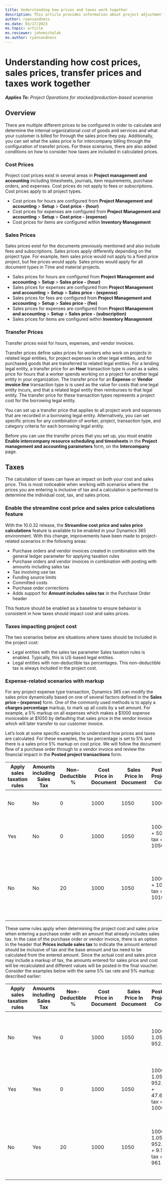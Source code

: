 ```yaml
---
title: Understanding how prices and taxes work together
description: This article provides information about project adjustments.
author: ryansandness
ms.date: 03/17/2023
ms.topic: article
ms.reviewer: johnmichalak
ms.author: ryansandness
---
```


# Understanding how cost prices, sales prices, transfer prices and taxes work together

_**Applies To:** Project Operations for stocked/production-based scenarios_

## Overview

There are multiple different prices to be configured in order to calculate and determine the internal organizational cost of goods and services and what your customer is billed for through the sales price they pay. Additionally, you can set what the sales price is for intercompany billing through the configuration of transfer prices. For these scenarios, there are also added conditions on how to consider how taxes are included in calculated prices.

### Cost Prices

Project cost prices exist in several areas in **Project management and accounting** including timesheets, journals, item requirements, purchase orders, and expenses. Cost prices do not apply to fees or subscriptions. Cost prices apply to all project types. 

- Cost prices for hours are configured from **Project Management and accounting** \> **Setup** \> **Cost price - (hour)**
- Cost prices for expenses are configured from **Project Management and accounting** \> **Setup** \> **Cost price - (expense)**
- Cost prices for items are configured within **Inventory Management** 

### Sales Prices

Sales prices exist for the documents previously mentioned and also include fees and subscriptions. Sales prices apply differently depending on the project type. For example, item sales price would not apply to a fixed price project, but fee prices would apply. Sales prices would apply for all document types in Time and material projects.

- Sales prices for hours are configured from **Project Management and accounting** \> **Setup** \> **Sales price - (hour)**
- Sales prices for expenses are configured from **Project Management and accounting** \> **Setup** \> **Sales price - (expense)**
- Sales prices for fees are configured from **Project Management and accounting** \> **Setup** \> **Sales price - (fee)**
- Sales prices for expenses are configured from **Project Management and accounting** \> **Setup** \> **Sales price - (subscription)**
- Sales prices for items are configured within **Inventory Management**

### Transfer Prices

Transfer prices exist for hours, expenses, and vendor invoices.

Transfer prices define sales prices for workers who work on projects in related legal entities, for project expenses in other legal entities, and for purchased goods that are transferred to related legal entities. For a lending legal entity, a transfer price for an **Hour** transaction type is used as a sales price for hours that a worker spends working on a project for another legal entity in your organization. The transfer price for an **Expense** or **Vendor invoice line** transaction type is is used as the value for costs that one legal entity incurs, and that a related legal entity then reimburses to that legal entity. The transfer price for these transaction types represents a project cost for the borrowing legal entity.

You can set up a transfer price that applies to all project work and expenses that are recorded in a borrowing legal entity. Alternatively, you can set specific prices for any combination of worker, project, transaction type, and category criteria for each borrowing legal entity.

Before you can use the transfer prices that you set up, you must enable **Enable intercompany resource scheduling and timesheets** in the **Project management and accounting parameters** form, on the **Intercompany** page.

## Taxes

The calculation of taxes can have an impact on both your cost and sales price. This is most noticeable when working with scenarios where the prices you are entering is inclusive of tax and a calculation is performed to determine the individual cost, tax, and sales prices.

### Enable the streamline cost price and sales price calculations feature
With the 10.0.32 release, the **Streamline cost price and sales price calculations** feature is available to be enabled in your Dynamics 365 environment. With this change, improvements have been made to project-related scenarios in the following areas:

- Purchase orders and vendor invoices created in combination with the general ledger parameter for applying taxation rules
- Purchase orders and vendor invoices in combination with posting with amounts including sales tax
- Tax involving use tax
- Funding source limits
- Committed costs
- Purchase order corrections
- Adds support for **Amount includes sales tax** in the Purchase Order header

This feature should be enabled as a baseline to ensure behavior is consistent in how taxes should impact cost and sales prices.

### Taxes impacting project cost
The two scenarios below are situations where taxes should be included in the project cost:

- Legal entities with the sales tax parameter Sales taxation rules is enabled. Typically, this is US-based legal entities. 
- Legal entities with non-deductible tax percentages. This non-deductible tax is always included in the project cost.

### Expense-related scenarios with markup
For any project expense type transaction, Dynamics 365 can modify the sales price dynamically based on one of several factors defined in the **Sales price – (expense)** form. One of the commonly used methods is to apply a **charges percentage** markup, to mark up all costs by a set amount. For example, a 5% markup on all expenses which makes a $1000 expense invoiceable at $1050 by defaulting that sales price in the vendor invoice which will later transfer to our customer invoice.

Let’s look at some specific examples to understand how prices and taxes are calculated. For these examples, the tax percentage is set to 5% and there is a sales price 5% markup on cost price. We will follow the document flow of a purchase order through to a vendor invoice and review the financial impact in the **Posted project transactions** form.

|Apply sales taxation rules|Amounts including Sales Tax|Non-Deductible %|Cost Price in Document|Sales Price In Document|Posted Project Cost|Posted Project Sales Price|Notes|
|---|---|--|---|---|---|---|---|
|No |No |0 |1000|1050|1000|1000 x 1.05 markup = 1050|   |
|Yes|No |0 |1000|1050|1000 + 50 tax = 1050          |1000 x 1.05 markup x 1.05 tax = 1102.50|   |
|No |No |20|1000|1050|1000 + 10 tax = 1010          |1000 x 1.05 markup x 1.01 tax = 1060.50|5% tax multiplied by 20% non-deductible = 1%. <br> 20% of 50 tax amount = 10   |

These same rules apply when determining the project cost and sales price when entering a purchase order with an amount that already includes sales tax. In the case of the purchase order or vendor invoice, there is an option in the header that **Prices include sales tax** to indicate the amount entered should be inclusive of tax and the base amount and tax need to be calculated from the entered amount. Since the actual cost and sales price may include a markup of tax, the amounts entered for sales price and cost will be recalculated and different values will be posted in the final voucher. Consider the examples below with the same 5% tax rate and 5% markup described earlier:

|Apply sales taxation rules|Amounts including Sales Tax|Non-Deductible %|Cost Price in Document|Sales Price In Document|Posted Project Cost|Posted Project Sales Price|Notes|
|---|---|--|---|---|---|---|---|
|No |Yes|0 |1000|1050|1000 / 1.05 = 952.38|952.38 x 1.05 markup = 1000|Divide the original amount by 1 + tax rate for cost without tax|
|Yes|Yes|0 |1000|1050|1000 / 1.05 = 952.38 + 47.62 tax = 1000|952.38 x 1.05 markup x 1.05 tax = 1050|Divide the original amount by 1 + tax rate for cost without tax|
|No |Yes|20|1000|1050|1000 / 1.05 = 952.38 + 9.52 tax = 961|952.38 x 1.05 markup x 1.01 tax = 1010|5% tax multiplied by 20% non-deductible = 1%. 20% of 47.62 tax amount = 9.52
